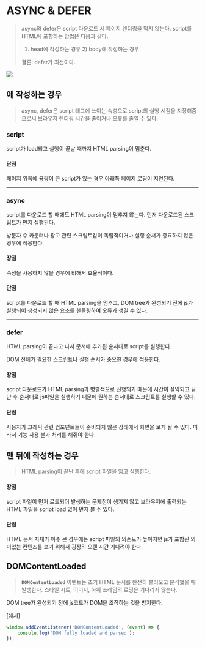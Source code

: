 # ASYNC & DEFER

> async와 defer은 script 다운로드 시 페이지 렌더링을 막지 않는다. script를 HTML에 포함하는 방법은 다음과 같다.
>
> 1) head에 작성하는 경우 2) body에 작성하는 경우
>
> 결론: defer가 최선이다.



![](https://i.stack.imgur.com/OovG7.png)



## <head>에 작성하는 경우

> async, defer은 script 태그에 쓰이는 속성으로 script의 실행 시점을 지정해줌으로써 브라우저 렌더링 시간을 줄이거나 오류를 줄일 수 있다.

### script

script가 load되고 실행이 끝날 때까지 HTML parsing이 멈춘다.

#### 단점

페이지 위쪽에 용량이 큰 script가 있는 경우 아래쪽 페이지 로딩이 지연된다.

---

### async

script를 다운로드 할 때에도 HTML parsing이 멈추지 않는다. 먼저 다운로드된 스크립트가 먼저 실행된다.

방문자 수 카운터나 광고 관련 스크립트같이 독립적이거나 실행 순서가 중요하지 않은 경우에 적용한다.

#### 장점

속성을 사용하지 않을 경우에 비해서 효율적이다.

#### 단점

script를 다운로드 할 때 HTML parsing을 멈추고, DOM tree가 완성되기 전에 js가 실행되어 생성되지 않은 요소를 핸들링하여 오류가 생길 수 있다.

---

### defer

HTML parsing이 끝나고 나서 문서에 추가된 순서대로 script를 실행한다. 

DOM 전체가 필요한 스크립트나 실행 순서가 중요한 경우에 적용한다.

#### 장점

script 다운로드가 HTML parsing과 병렬적으로 진행되기 때문에 시간이 절약되고 끝난 후 순서대로 js파일을 실행하기 때문에 원하는 순서대로 스크립트를 실행할 수 있다.

#### 단점

사용자가 그래픽 관련 컴포넌트들이 준비되지 않은 상태에서 화면을 보게 될 수 있다. 따라서 기능 사용 불가 처리를 해줘야 한다. 



## <body> 맨 뒤에 작성하는 경우

> HTML parsing이 끝난 후에 script 파일을 읽고 실행한다.

#### 장점

script 파일이 먼저 로드되어 발생하는 문제점이 생기지 않고 브라우저에 출력되는 HTML 파일을 script load 없이 먼저 볼 수 있다.

#### 단점

HTML 문서 자체가 아주 큰 경우에는 script 파일의 의존도가 높아지면 js가 포함된 의미있는 컨텐츠를 보기 위해서 굉장히 오랜 시간 기다려야 한다.



## DOMContentLoaded

> **`DOMContentLoaded`** 이벤트는 초기 HTML 문서를 완전히 불러오고 분석했을 때 발생한다. 스타일 시트, 이미지, 하위 프레임의 로딩은 기다리지 않는다.

DOM tree가 완성되기 전에 js코드가 DOM을 조작하는 것을 방지한다.

[예시]

````js
window.addEventListener('DOMContentLoaded', (event) => {
    console.log('DOM fully loaded and parsed');
});
````

